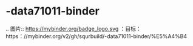# -data71011-binder
.. 图片:: https://mybinder.org/badge_logo.svg
 ：目标：https：//mybinder.org/v2/gh/squrbuild/-data71011-binder/%E5%A4%B4
